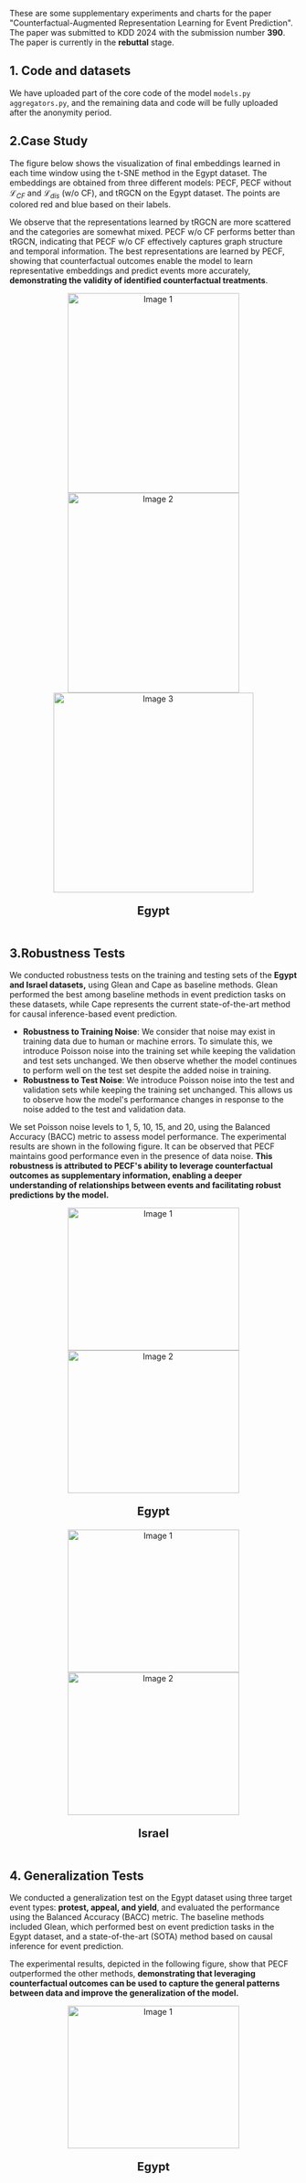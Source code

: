 These are some supplementary experiments and charts for the paper "Counterfactual-Augmented Representation Learning for Event Prediction". The paper was submitted to KDD 2024 with the submission number **390**. The paper is currently in the **rebuttal** stage.

## 1. Code and datasets

We have uploaded part of the core code of the model `models.py aggregators.py`, and the remaining data and code will be fully uploaded after the anonymity period.

## 2.Case Study
The figure below shows the visualization of final embeddings learned in each time window using the t-SNE method in the Egypt dataset. The embeddings are obtained from three different models: PECF, PECF without  $`\mathcal{L}_{CF}`$ and $`\mathcal{L}_{dis}`$ (w/o CF), and tRGCN on the Egypt dataset. The points are colored red and blue based on their labels.

We observe that the representations learned by tRGCN are more scattered and the categories are somewhat mixed. PECF w/o CF performs better than tRGCN, indicating that PECF w/o CF effectively captures graph structure and temporal information. The best representations are learned by PECF, showing that counterfactual outcomes enable the model to learn representative embeddings and predict events more accurately, **demonstrating the validity of identified counterfactual treatments**.
<body>
    <div style="display:flex; justify-content:center; flex-wrap:wrap;">
        <div align=center>
            <img src="https://github.com/hucheng-IIE/PECF/blob/main/case_study/tRGCN.png" alt="Image 1" width="300" height="350"> <img src="https://github.com/hucheng-IIE/PECF/blob/main/case_study/PECF_CF.png" alt="Image 2" width="300" height="350"> <img src="https://github.com/hucheng-IIE/PECF/blob/main/case_study/PECF.png" alt="Image 3" width="350" height="350">
            <p style="text-align:center; font-size:20px; font-weight:bold;">Egypt</p>
        </div>
    </div>
</body>

## 3.Robustness Tests
We conducted robustness tests on the training and testing sets of the **Egypt and Israel datasets,** using Glean and Cape as baseline methods. Glean performed the best among baseline methods in event prediction tasks on these datasets, while Cape represents the current state-of-the-art method for causal inference-based event prediction.

 - **Robustness to Training Noise**: We consider that noise may exist in training data due to human or machine errors. To simulate this, we introduce Poisson noise into the training set while keeping the validation and test sets unchanged. We then observe whether the model continues to perform well on the test set despite the added noise in training.
 - **Robustness to Test Noise**: We introduce Poisson noise into the test and validation sets while keeping the training set unchanged. This allows us to observe how the model's performance changes in response to the noise added to the test and validation data.

We set Poisson noise levels to 1, 5, 10, 15, and 20, using the Balanced Accuracy (BACC) metric to assess model performance. The experimental results are shown in the following figure. It can be observed that PECF maintains good performance even in the presence of data noise. **This robustness is attributed to PECF's ability to leverage counterfactual outcomes as supplementary information, enabling a deeper understanding of relationships between events and facilitating robust predictions by the model.**

<body>
    <div style="display:flex; justify-content:center; flex-wrap:wrap;">
        <div align=center>
            <img src="https://github.com/hucheng-IIE/PECF/blob/main/Robustness%20Tests/EG_train.png" alt="Image 1" width="300" height="250"> <img src="https://github.com/hucheng-IIE/PECF/blob/main/Robustness%20Tests/EG_test.png" alt="Image 2" width="300" height="250">
            <p style="text-align:center; font-size:20px; font-weight:bold;">Egypt</p>
        </div>
    </div>
     <div style="display:flex; justify-content:center; flex-wrap:wrap;">
        <div align=center>
            <img src="https://github.com/hucheng-IIE/PECF/blob/main/Robustness%20Tests/IS_train.png" alt="Image 1" width="300" height="250"> <img src="https://github.com/hucheng-IIE/PECF/blob/main/Robustness%20Tests/IS_test.png" alt="Image 2" width="300" height="250">
            <p style="text-align:center; font-size:20px; font-weight:bold;">Israel</p>
        </div>
    </div>
</body>

## 4. Generalization Tests
We conducted a generalization test on the Egypt dataset using three target event types: **protest, appeal, and yield**, and evaluated the performance using the Balanced Accuracy (BACC) metric. The baseline methods included Glean, which performed best on event prediction tasks in the Egypt dataset, and a state-of-the-art (SOTA) method based on causal inference for event prediction.

The experimental results, depicted in the following figure, show that PECF outperformed the other methods, **demonstrating that leveraging counterfactual outcomes can be used to capture the general patterns between data and improve the generalization of the model.**

<body>
    <div style="display:flex; justify-content:center; flex-wrap:wrap;">
        <div align=center>
            <img src="https://github.com/hucheng-IIE/PECF/blob/main/EG_GT.png" alt="Image 1" width="300" height="250"> 
            <p style="text-align:center; font-size:20px; font-weight:bold;">Egypt</p>
        </div>
    </div>
</body>

